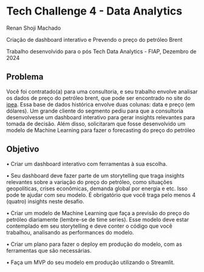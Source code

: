 # Tech Challenge 4 - Data Analytics
Renan Shoji Machado

Criação de dashboard interativo e Prevendo o preço do petróleo Brent

Trabalho desenvolvido para o pós Tech Data Analytics - FIAP, Dezembro de 2024

## Problema
Você foi contratado(a) para uma consultoria, e seu trabalho envolve
analisar os dados de preço do petróleo brent, que pode ser encontrado no site
do [ipea](http://www.ipeadata.gov.br/ExibeSerie.aspx?module=m&serid=1650971490&oper=view). Essa base de dados histórica envolve duas colunas: data e preço (em
dólares). 
Um grande cliente do segmento pediu para que a consultoria desenvolvesse um dashboard interativo para gerar insights relevantes para tomada de decisão. Além disso, solicitaram que fosse desenvolvido um modelo de Machine Learning para fazer o forecasting do preço do petróleo

## Objetivo
• Criar um dashboard interativo com ferramentas à sua escolha.

• Seu dashboard deve fazer parte de um storytelling que traga insights
relevantes sobre a variação do preço do petróleo, como situações
geopolíticas, crises econômicas, demanda global por energia e etc. Isso
pode te ajudar com seu modelo. É obrigatório que você traga pelo menos
4 (quatro) insights neste desafio.

• Criar um modelo de Machine Learning que faça a previsão do preço do
petróleo diariamente (lembre-se de time series). Esse modelo deve estar
contemplado em seu storytelling e deve conter o código que você
trabalhou, analisando as performances do modelo.

• Criar um plano para fazer o deploy em produção do modelo, com as
ferramentas que são necessárias.

• Faça um MVP do seu modelo em produção utilizando o Streamlit.
